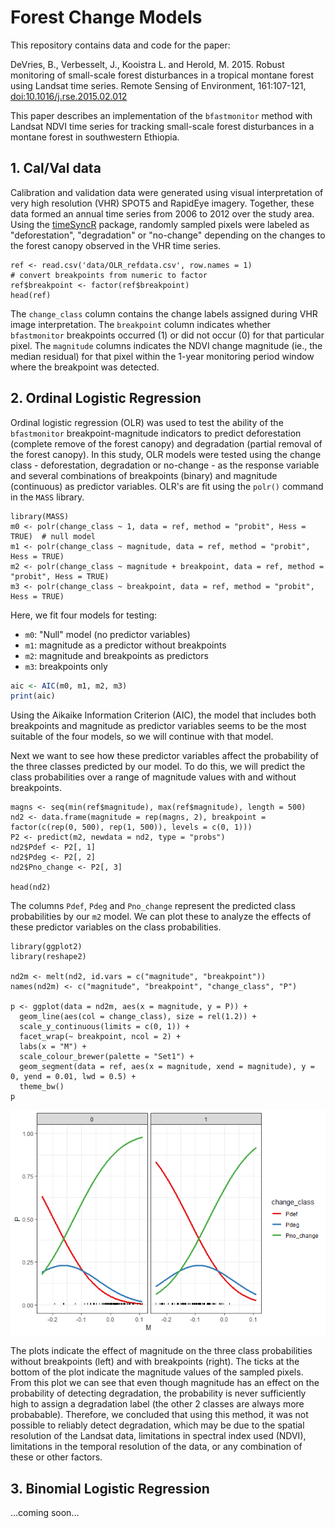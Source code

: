 Forest Change Models
====================

This repository contains data and code for the paper:

DeVries, B., Verbesselt, J., Kooistra L. and Herold, M. 2015. Robust
monitoring of small-scale forest disturbances in a tropical montane
forest using Landsat time series. Remote Sensing of Environment,
161:107-121,
[doi:10.1016/j.rse.2015.02.012](https://doi.org/10.1016/j.rse.2015.02.012)

This paper describes an implementation of the `bfastmonitor` method with
Landsat NDVI time series for tracking small-scale forest disturbances in
a montane forest in southwestern Ethiopia.

## 1. Cal/Val data

Calibration and validation data were generated using visual
interpretation of very high resolution (VHR) SPOT5 and RapidEye imagery.
Together, these data formed an annual time series from 2006 to 2012 over
the study area. Using the
[timeSyncR](https://github.com/bendv/timeSyncR) package, randomly
sampled pixels were labeled as "deforestation", "degradation" or
"no-change" depending on the changes to the forest canopy observed in
the VHR time series.

    ref <- read.csv('data/OLR_refdata.csv', row.names = 1)
    # convert breakpoints from numeric to factor
    ref$breakpoint <- factor(ref$breakpoint)
    head(ref)


The `change_class` column contains the change labels assigned during VHR
image interpretation. The `breakpoint` column indicates whether
`bfastmonitor` breakpoints occurred (1) or did not occur (0) for that
particular pixel. The `magnitude` columns indicates the NDVI change
magnitude (ie., the median residual) for that pixel within the 1-year
monitoring period window where the breakpoint was detected.

## 2. Ordinal Logistic Regression

Ordinal logistic regression (OLR) was used to test the ability of the
`bfastmonitor` breakpoint-magnitude indicators to predict deforestation
(complete remove of the forest canopy) and degradation (partial removal
of the forest canopy). In this study, OLR models were tested using the
change class - deforestation, degradation or no-change - as the response
variable and several combinations of breakpoints (binary) and magnitude
(continuous) as predictor variables. OLR's are fit using the `polr()`
command in the `MASS` library.

    library(MASS)
    m0 <- polr(change_class ~ 1, data = ref, method = "probit", Hess = TRUE)  # null model
    m1 <- polr(change_class ~ magnitude, data = ref, method = "probit", Hess = TRUE)
    m2 <- polr(change_class ~ magnitude + breakpoint, data = ref, method = "probit", Hess = TRUE)
    m3 <- polr(change_class ~ breakpoint, data = ref, method = "probit", Hess = TRUE)

Here, we fit four models for testing:  
- `m0`: "Null" model (no predictor variables)  
- `m1`: magnitude as a predictor without breakpoints  
- `m2`: magnitude and breakpoints as predictors  
- `m3`: breakpoints only  
  
```r
aic <- AIC(m0, m1, m2, m3)
print(aic)
```

Using the Aikaike Information Criterion (AIC), the model that includes
both breakpoints and magnitude as predictor variables seems to be the
most suitable of the four models, so we will continue with that model.

Next we want to see how these predictor variables affect the probability
of the three classes predicted by our model. To do this, we will predict
the class probabilities over a range of magnitude values with and
without breakpoints.

    magns <- seq(min(ref$magnitude), max(ref$magnitude), length = 500)
    nd2 <- data.frame(magnitude = rep(magns, 2), breakpoint = factor(c(rep(0, 500), rep(1, 500)), levels = c(0, 1)))
    P2 <- predict(m2, newdata = nd2, type = "probs")
    nd2$Pdef <- P2[, 1]
    nd2$Pdeg <- P2[, 2]
    nd2$Pno_change <- P2[, 3]

    head(nd2)

The columns `Pdef`, `Pdeg` and `Pno_change` represent the predicted
class probabilities by our `m2` model. We can plot these to analyze the
effects of these predictor variables on the class probabilities.

    library(ggplot2)
    library(reshape2)

    nd2m <- melt(nd2, id.vars = c("magnitude", "breakpoint"))
    names(nd2m) <- c("magnitude", "breakpoint", "change_class", "P")

    p <- ggplot(data = nd2m, aes(x = magnitude, y = P)) +
      geom_line(aes(col = change_class), size = rel(1.2)) +
      scale_y_continuous(limits = c(0, 1)) +
      facet_wrap(~ breakpoint, ncol = 2) +
      labs(x = "M") +
      scale_colour_brewer(palette = "Set1") +
      geom_segment(data = ref, aes(x = magnitude, xend = magnitude), y = 0, yend = 0.01, lwd = 0.5) +
      theme_bw()
    p

![](README_files/figure-markdown_strict/OLR_plots-1.png)

The plots indicate the effect of magnitude on the three class
probabilities without breakpoints (left) and with breakpoints (right).
The ticks at the bottom of the plot indicate the magnitude values of the
sampled pixels. From this plot we can see that even though magnitude has
an effect on the probability of detecting degradation, the probability
is never sufficiently high to assign a degradation label (the other 2
classes are always more probabable). Therefore, we concluded that using
this method, it was not possible to reliably detect degradation, which
may be due to the spatial resolution of the Landsat data, limitations in
spectral index used (NDVI), limitations in the temporal resolution of
the data, or any combination of these or other factors.

## 3. Binomial Logistic Regression

...coming soon...

